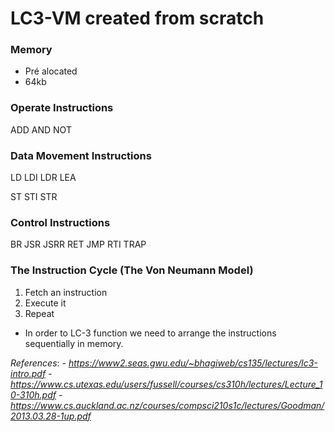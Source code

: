 # LC3-VM created from scratch

### Memory
- Pré alocated
- 64kb

### Operate Instructions
ADD
AND
NOT

### Data Movement Instructions
LD
LDI
LDR
LEA

ST
STI
STR

### Control Instructions
BR
JSR
JSRR
RET
JMP
RTI
TRAP


### The Instruction Cycle (The Von Neumann Model)
1. Fetch an instruction
2. Execute it
3. Repeat

- In order to LC-3 function we need to arrange the instructions sequentially in memory.

*References*: 
*- https://www2.seas.gwu.edu/~bhagiweb/cs135/lectures/lc3-intro.pdf*
*- https://www.cs.utexas.edu/users/fussell/courses/cs310h/lectures/Lecture_10-310h.pdf*
*- https://www.cs.auckland.ac.nz/courses/compsci210s1c/lectures/Goodman/2013.03.28-1up.pdf*